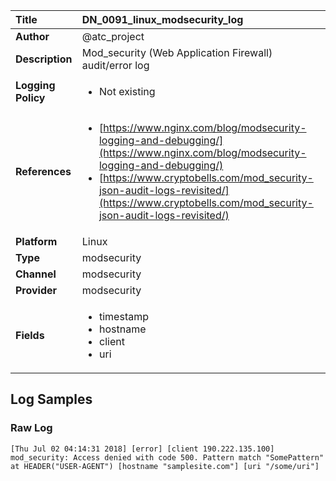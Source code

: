 | Title              | DN_0091_linux_modsecurity_log       |
|:-------------------|:------------------|
| **Author**         | @atc_project        |
| **Description**    | Mod_security (Web Application Firewall) audit/error log |
| **Logging Policy** | <ul><li> Not existing </li></ul> |
| **References**     | <ul><li>[https://www.nginx.com/blog/modsecurity-logging-and-debugging/](https://www.nginx.com/blog/modsecurity-logging-and-debugging/)</li><li>[https://www.cryptobells.com/mod_security-json-audit-logs-revisited/](https://www.cryptobells.com/mod_security-json-audit-logs-revisited/)</li></ul> |
| **Platform**       | Linux    |
| **Type**           | modsecurity        |
| **Channel**        | modsecurity     |
| **Provider**       | modsecurity    |
| **Fields**         | <ul><li>timestamp</li><li>hostname</li><li>client</li><li>uri</li></ul> |


## Log Samples

### Raw Log

```
[Thu Jul 02 04:14:31 2018] [error] [client 190.222.135.100] mod_security: Access denied with code 500. Pattern match "SomePattern" at HEADER("USER-AGENT") [hostname "samplesite.com"] [uri "/some/uri"]

```




